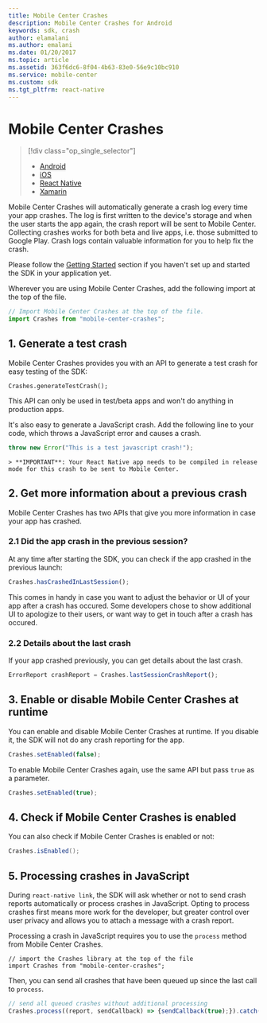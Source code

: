 ```yaml
---
title: Mobile Center Crashes
description: Mobile Center Crashes for Android
keywords: sdk, crash
author: elamalani
ms.author: emalani
ms.date: 01/20/2017
ms.topic: article
ms.assetid: 363f6dc6-8f04-4b63-83e0-56e9c10bc910
ms.service: mobile-center
ms.custom: sdk
ms.tgt_pltfrm: react-native
---
```


# Mobile Center Crashes

> [!div class="op_single_selector"]
> * [Android](android.md)
> * [iOS](ios.md)
> * [React Native](react-native.md)
> * [Xamarin](xamarin.md)

Mobile Center Crashes will automatically generate a crash log every time your app crashes. The log is first written to the device's storage and when the user starts the app again, the crash report will be sent to Mobile Center. Collecting crashes works for both beta and live apps, i.e. those submitted to Google Play. Crash logs contain valuable information for you to help fix the crash.

Please follow the [Getting Started](~/sdk/get-started/react-native.md) section if you haven't set up and started the SDK in your application yet.

Wherever you are using Mobile Center Crashes, add the following import at the top of the file.
```javascript
// Import Mobile Center Crashes at the top of the file.
import Crashes from "mobile-center-crashes";
```

## 1. Generate a test crash

Mobile Center Crashes provides you with an API to generate a test crash for easy testing of the SDK:

```
Crashes.generateTestCrash();
```

This API can only be used in test/beta apps and won't do anything in production apps.

It's also easy to generate a JavaScript crash. Add the following line to your code, which throws a JavaScript error and causes a crash.

```javascript
throw new Error("This is a test javascript crash!");
```
    > **IMPORTANT**: Your React Native app needs to be compiled in release mode for this crash to be sent to Mobile Center.

## 2. Get more information about a previous crash

Mobile Center Crashes has two APIs that give you more information in case your app has crashed.

### 2.1 Did the app crash in the previous session?

At any time after starting the SDK, you can check if the app crashed in the previous launch:

```javascript
Crashes.hasCrashedInLastSession();
```

This comes in handy in case you want to adjust the behavior or UI of your app after a crash has occured. Some developers chose to show additional UI to apologize to their users, or want way to get in touch after a crash has occured. 

### 2.2 Details about the last crash

If your app crashed previously, you can get details about the last crash.

```javascript
ErrorReport crashReport = Crashes.lastSessionCrashReport();
```
        
## 3. Enable or disable Mobile Center Crashes at runtime

You can enable and disable Mobile Center Crashes at runtime. If you disable it, the SDK will not do any crash reporting for the app.

```javascript
Crashes.setEnabled(false);
```

To enable Mobile Center Crashes again, use the same API but pass `true` as a parameter.

```javascript
Crashes.setEnabled(true);
```

## 4. Check if Mobile Center Crashes is enabled

You can also check if Mobile Center Crashes is enabled or not:

```java
Crashes.isEnabled();
```

## 5. Processing crashes in JavaScript

During `react-native link`, the SDK will ask whether or not to send crash reports automatically or process crashes in JavaScript. Opting to process crashes first means more work for the developer, but greater control over user privacy and allows you to attach a message with a crash report.

Processing a crash in JavaScript requires you to use the `process` method from Mobile Center Crashes.

```javascipt
// import the Crashes library at the top of the file
import Crashes from "mobile-center-crashes";
```

Then, you can send all crashes that have been queued up since the last call to `process`.

```javascript
// send all queued crashes without additional processing
Crashes.process((report, sendCallback) => {sendCallback(true);}).catch((err) => {});
```
